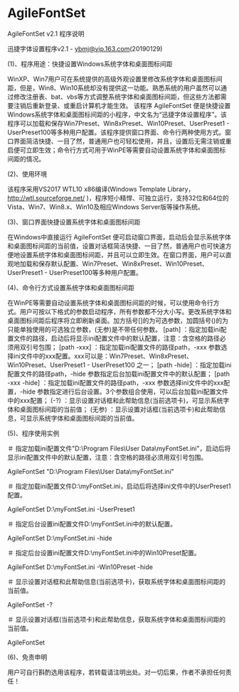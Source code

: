# AgileFontSet

  AgileFontSet v2.1 程序说明
  
  迅捷字体设置程序v2.1 - ybmj@vip.163.com(20190129)

  
  (1)、程序用途：快捷设置Windows系统字体和桌面图标间距
  
  WinXP、Win7用户可在系统提供的高级外观设置里修改系统字体和桌面图标间距，但是，Win8、Win10系统却没有提供这一功能。熟悉系统的用户虽然可以通过修改注册表、bat、vbs等方式调整系统字体和桌面图标间距，但这些方法都需要注销后重新登录、或重启计算机才能生效。
  该程序 AgileFontSet 便是快捷设置Windows系统字体和桌面图标间距的小程序，中文名为“迅捷字体设置程序”。该程序可以加载和保存Win7Preset、Win8xPreset、Win10Preset、UserPreset1 - UserPreset100等多种用户配置。该程序提供窗口界面、命令行两种使用方式。窗口界面简洁快捷、一目了然，普通用户也可轻松使用，并且，设置后无需注销或重启便可立即生效；命令行方式可用于WinPE等需要自动设置系统字体和桌面图标间距的情况。

  
  (2)、使用环境
  
  该程序采用VS2017 WTL10 x86编译(Windows Template Library，http://wtl.sourceforge.net/ )，程序短小精悍、可独立运行，支持32位和64位的Vista、Win7、Win8.x、Win10及相应Windows Server版等操作系统。

  
  (3)、窗口界面快捷设置系统字体和桌面图标间距
  
  在Windows中直接运行 AgileFontSet 便可启动窗口界面，启动后会显示系统字体和桌面图标间距的当前值，设置对话框简洁快捷、一目了然，普通用户也可快速方便地设置系统字体和桌面图标间距，并且可以立即生效。在窗口界面，用户可以直观地加载和保存默认配置、Win7Preset、Win8xPreset、Win10Preset、UserPreset1 - UserPreset100等多种用户配置。

  
  (4)、命令行方式设置系统字体和桌面图标间距
  
  在WinPE等需要自动设置系统字体和桌面图标间距的时候，可以使用命令行方式。用户可按以下格式的参数启动程序，所有参数都不分大小写。更改系统字体和桌面图标间距后程序将立即刷新桌面。加方括号[]的为可选参数，加圆括号()的为只能单独使用的可选独立参数，(无参)是不带任何参数。
  [path] ：指定加载ini配置文件的路径，启动后将显示ini配置文件中的默认配置，注意：含空格的路径必须用双引号包围；
  [path -xxx] ：指定加载ini配置文件的路径path，-xxx 参数选择ini文件中的xxx配置。xxx可以是：Win7Preset、Win8xPreset、Win10Preset、UserPreset1 - UserPreset100 之一；
  [path -hide] ：指定加载ini配置文件的路径path，-hide 参数指定后台加载ini配置文件中的默认配置；
  [path -xxx -hide] ：指定加载ini配置文件的路径path，-xxx 参数选择ini文件中的xxx配置，-hide 参数指定进行后台设置。3个参数组合使用，可以后台加载ini配置文件中的xxx配置；
  (-?) ：显示设置对话框和此帮助信息(当前选项卡)，可显示系统字体和桌面图标间距的当前值；
  (无参) ：显示设置对话框(当前选项卡)和此帮助信息，可显示系统字体和桌面图标间距的当前值。

  
  (5)、程序使用实例
  
  
  ＃ 指定加载ini配置文件"D:\Program Files\User Data\myFontSet.ini"，启动后将显示ini配置文件中的默认配置，注意：含空格的路径必须用双引号包围。
  
  AgileFontSet "D:\Program Files\User Data\myFontSet.ini"

  
  ＃ 指定加载ini配置文件D:\myFontSet.ini，启动后将选择ini文件中的UserPreset1配置。
  
  AgileFontSet D:\myFontSet.ini -UserPreset1

  
  ＃ 指定后台设置ini配置文件D:\myFontSet.ini中的默认配置。
  
  AgileFontSet D:\myFontSet.ini -hide

  
  ＃ 指定后台设置ini配置文件D:\myFontSet.ini中的Win10Preset配置。
  
  AgileFontSet D:\myFontSet.ini -Win10Preset -hide

  
  ＃ 显示设置对话框和此帮助信息(当前选项卡)，获取系统字体和桌面图标间距的当前值。
  
  AgileFontSet -?

  
  ＃ 显示设置对话框(当前选项卡)和此帮助信息，获取系统字体和桌面图标间距的当前值。
  
  AgileFontSet

  
  (6)、免责申明
  
  用户可自行斟酌选用该程序，若转载请注明出处。对一切后果，作者不承担任何责任！

